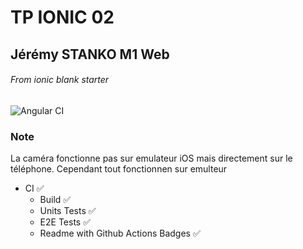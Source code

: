 # TP IONIC 02

## Jérémy STANKO M1 Web 

###### From _ionic blank starter_
![Angular CI](https://github.com/OiseauPython/tp02/workflows/Angular%20CI/badge.svg)


### Note
La caméra fonctionne pas sur emulateur iOS mais directement sur le téléphone. Cependant tout fonctionnen sur emulteur


- CI :white_check_mark:
    - Build :white_check_mark:
    - Units Tests :white_check_mark:
    - E2E Tests :white_check_mark:
    - Readme with Github Actions Badges :white_check_mark:
